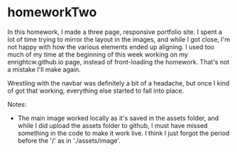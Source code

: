 # homeworkTwo

In this homework, I made a three page, responsive portfolio site.  I spent a lot of time trying to mirror the layout in the images, and while I got close, I'm not happy with how the various elements ended up aligning.  I used too much of my time at the beginning of this week working on my enrightcw.github.io page, instead of front-loading the homework.  That's not a mistake I'll make again.

Wrestling with the navbar was definitely a bit of a headache, but once I kind of got that working, everything else started to fall into place.

Notes:
- The main image worked locally as it's saved in the assets folder, and while I did upload the assets folder to github, I must have missed something in the code to make it work live.  I think I just forgot the period before the '/' as in './assets/image'.
